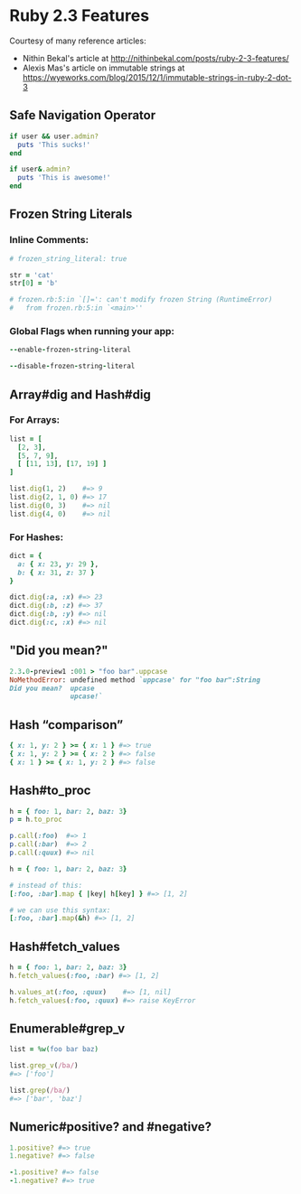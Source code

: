 # Ruby 2.3 Features

Courtesy of many reference articles:
- Nithin Bekal's article at
  http://nithinbekal.com/posts/ruby-2-3-features/
- Alexis Mas's article on immutable strings at
  https://wyeworks.com/blog/2015/12/1/immutable-strings-in-ruby-2-dot-3

## Safe Navigation Operator

```ruby
if user && user.admin?
  puts 'This sucks!'
end
```

```ruby
if user&.admin?
  puts 'This is awesome!'
end
```

## Frozen String Literals

### Inline Comments:

```ruby
# frozen_string_literal: true

str = 'cat'
str[0] = 'b'

# frozen.rb:5:in `[]=': can't modify frozen String (RuntimeError)
#   from frozen.rb:5:in `<main>''
```

### Global Flags when running your app:

```ruby
--enable-frozen-string-literal

--disable-frozen-string-literal
```

## Array#dig and Hash#dig

### For Arrays:
```ruby
list = [
  [2, 3],
  [5, 7, 9],
  [ [11, 13], [17, 19] ]
]

list.dig(1, 2)    #=> 9
list.dig(2, 1, 0) #=> 17
list.dig(0, 3)    #=> nil
list.dig(4, 0)    #=> nil
```

### For Hashes:
```ruby
dict = {
  a: { x: 23, y: 29 },
  b: { x: 31, z: 37 }
}

dict.dig(:a, :x) #=> 23
dict.dig(:b, :z) #=> 37
dict.dig(:b, :y) #=> nil
dict.dig(:c, :x) #=> nil
```

## "Did you mean?"

```ruby
2.3.0-preview1 :001 > "foo bar".uppcase
NoMethodError: undefined method `uppcase' for "foo bar":String
Did you mean?  upcase
               upcase!`
```

## Hash “comparison”

```ruby
{ x: 1, y: 2 } >= { x: 1 } #=> true
{ x: 1, y: 2 } >= { x: 2 } #=> false
{ x: 1 } >= { x: 1, y: 2 } #=> false
```

## Hash#to_proc

```ruby
h = { foo: 1, bar: 2, baz: 3}
p = h.to_proc

p.call(:foo)  #=> 1
p.call(:bar)  #=> 2
p.call(:quux) #=> nil
```

```ruby
h = { foo: 1, bar: 2, baz: 3}

# instead of this:
[:foo, :bar].map { |key| h[key] } #=> [1, 2]

# we can use this syntax:
[:foo, :bar].map(&h) #=> [1, 2]
```

## Hash#fetch_values

```ruby
h = { foo: 1, bar: 2, baz: 3}
h.fetch_values(:foo, :bar) #=> [1, 2]

h.values_at(:foo, :quux)    #=> [1, nil]
h.fetch_values(:foo, :quux) #=> raise KeyError
```

## Enumerable#grep_v

```ruby
list = %w(foo bar baz)

list.grep_v(/ba/)
#=> ['foo']

list.grep(/ba/)
#=> ['bar', 'baz']
```

## Numeric#positive? and #negative?

```ruby
1.positive? #=> true
1.negative? #=> false

-1.positive? #=> false
-1.negative? #=> true
```
